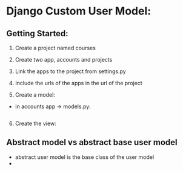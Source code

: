 # Django Custom User Model:

## Getting Started:
1.  Create a project named courses
2.  Create two app, accounts and projects
3.  Link the apps to the project from settings.py
4.  Include the urls of the apps in the url of the project

5.  Create a model:
   * in accounts app -> models.py:
  ```
  
  ```

6. Create the view:
   


##  Abstract model vs abstract base user model
* abstract user model is the base class of the user model
* 
  